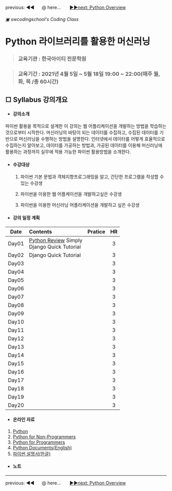 previous: ◀◀ &nbsp;&nbsp;&nbsp;&nbsp;&nbsp;@ here...  &nbsp;&nbsp;&nbsp;&nbsp;&nbsp; [▶▶next: Python Overview ](./PythonOverview.md)

###### ▣ swcodingschool's Coding Class
# Python 라이브러리를 활용한 머신러닝

> ### 교육기관 : 한국아이티 전문학원

> ### 교육기간 : 2021년 4월 5일 ~ 5월 18일 19:00 ~ 22:00(매주 월, 화, 목 /총 60시간)



## □ Syllabus 강의개요

- #### 강의소개

파이썬 활용을 목적으로 설계한 이 강의는 웹 어플리케이션을 개발하는 방법을 학습하는 것으로부터 시작한다. 머신러닝의 바탕이 되는 데이터를 수집하고, 수집된 데이터를 기반으로 머신러닝을 수행하는 방법을 설명한다. 인터넷에서 데이터를 어떻게 효율적으로 수집하는지 알아보고, 데이터를 가공하는 방법과, 가공된 데이터를 이용해 머신러닝에 활용하는 과정까지 실무에 적용 가능한 파이썬 활용방법을 소개한다.

- #### 수강대상

  1. 파이썬 기본 문법과 객체지향프로그래밍을 알고, 간단한 프로그램을 작성할 수 있는 수강생

  1. 파이썬을 이용한 웹 어플케이션을 개발하고싶은 수강생

  1. 파이썬을 이용한 머신러닝 어플리케이션을 개발하고 싶은 수강생

- #### 강의 일정 계획

| Date  | Contents                                                     | Pratice |  HR  |
| :---: | :----------------------------------------------------------- | ------- | :--: |
| Day01 | [Python Review](./PythonOverview.md) Simply<br />Django Quick Tutorial |         |  3   |
| Day02 | Django Quick Tutorial                                        |         |  3   |
| Day03 |                                                              |         |  3   |
| Day04 |                                                              |         |  3   |
| Day05 |                                                              |         |  3   |
| Day06 |                                                              |         |  3   |
| Day07 |                                                              |         |  3   |
| Day08 |                                                              |         |  3   |
| Day09 |                                                              |         |  3   |
| Day10 |                                                              |         |  3   |
| Day11 |                                                              |         |  3   |
| Day12 |                                                              |         |  3   |
| Day13 |                                                              |         |  3   |
| Day14 |                                                              |         |  3   |
| Day15 |                                                              |         |  3   |
| Day16 |                                                              |         |  3   |
| Day17 |                                                              |         |  3   |
| Day18 |                                                              |         |  3   |
| Day19 |                                                              |         |  3   |
| Day20 |                                                              |         |  3   |

- #### 온라인 자료

1. [Python](https://python.org/)
2. [Python for Non-Programmers](https://wiki.python.org/moin/BeginnersGuide/NonProgrammers)
3. [Python for Programmers](https://wiki.python.org/moin/BeginnersGuide/Programmers)
4. [Python Documents(English)](https://docs.python.org/3/)
5. [파이썬 설명서(한글)](https://docs.python.org/ko/3.9/contents.html)

- #### 노트

---
previous: ◀◀ &nbsp;&nbsp;&nbsp;&nbsp;&nbsp;@ here...  &nbsp;&nbsp;&nbsp;&nbsp;&nbsp; [▶▶next: Python Overview ](./PythonOverview.md)

